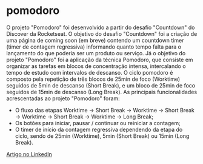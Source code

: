 # pomodoro
O projeto "Pomodoro" foi desenvolvido a partir do desafio "Countdown" do Discover da Rocketseat. O objetivo do desafio "Countdown" foi a criação de uma página de coming soon (em breve) contendo um countdown timer (timer de contagem regressiva) informando quanto tempo falta para o lançamento do que poderia ser um produto ou serviço. Já o objetivo do projeto "Pomodoro" foi a aplicação da técnica Pomodoro, que consiste em organizar as tarefas em blocos de concentração intensa, intercalando o tempo de estudo com intervalos de descanso. O ciclo pomodoro é composto pela repetição de três blocos de 25min de foco (Worktime) seguidos de 5min de descanso (Short Break), e um bloco de 25min de foco seguidos de 15min de descanso (Long Break). As principais funcionalidades acrescentadas ao projeto "Pomodoro" foram:
- O fluxo das etapas Worktime -> Short Break -> Worktime -> Short Break -> Worktime -> Short Break -> Worktime -> Long Break;
- Os botões para iniciar, pausar / continuar ou reiniciar a contagem; 
- O timer de início da contagem regressiva dependendo da etapa do ciclo, sendo de 25min (Worktime), 5min (Short Break) ou 15min (Long Break).

<a target="_blank" href="https://www.linkedin.com/pulse/projeto-pomodoro-madalena-machado-rocha/?trackingId=k6w9ISfdR4erKMMCUWns5w%3D%3D">Artigo no LinkedIn</a>
